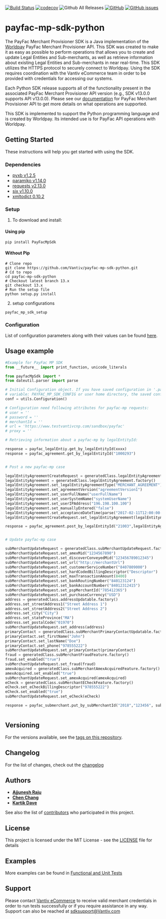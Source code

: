 [![Build Status](https://travis-ci.org/Vantiv/payfac-mp-sdk-python.svg?branch=13.x)](https://travis-ci.org/Vantiv/payfac-mp-sdk-python)
[![codecov](https://codecov.io/gh/Vantiv/payfac-mp-sdk-python/branch/13.x/graph/badge.svg)](https://codecov.io/gh/Vantiv/payfac-mp-sdk-python)
![Github All Releases](https://img.shields.io/github/downloads/vantiv/payfac-mp-sdk-python/total.svg)
[![GitHub](https://img.shields.io/github/license/vantiv/payfac-mp-sdk-python.svg)](https://github.com/Vantiv/payfac-mp-sdk-python/13.x/LICENSE) 
[![GitHub issues](https://img.shields.io/github/issues/vantiv/payfac-mp-sdk-python.svg)](https://github.com/Vantiv/payfac-mp-sdk-python/issues)

# payfac-mp-sdk-python

The PayFac Merchant Provisioner SDK is a Java implementation of the [Worldpay](https://developer.vantiv.com/community/ecommerce) PayFac Merchant Provisioner API. This SDK was created to make it as easy as possible to perform operations that allows you to create and update Legal Entities and Sub-merchants, as well as retrieve information about existing Legal Entities and Sub-merchants in near real-time. This SDK utilizes the HTTPS protocol to securely connect to Worldpay. Using the SDK requires coordination with the Vantiv eCommerce team in order to be provided with credentials for accessing our systems.

Each Python SDK release supports all of the functionality present in the associated PayFac Merchant Provisioner API version (e.g., SDK v13.0.0 supports API v13.0.0). Please see our [documentation](https://developer.vantiv.com/community/ecommerce/pages/documentation) for PayFac Merchant Provisioner API to get more details on what operations are supported.

This SDK is implemented to support the Python programming language and is created by Worldpay. Its intended use is for PayFac API operations with Worldpay.


## Getting Started

These instructions will help you get started with using the SDK.

### Dependencies

* [pyxb v1.2.5](http://pyxb.sourceforge.net/)
* [paramiko v1.14.0](http://www.paramiko.org/)
* [requests v2.13.0](http://docs.python-requests.org/en/master/)
* [six v1.10.0](https://github.com/benjaminp/six)
* [xmltodict 0.10.2](https://github.com/martinblech/xmltodict)



### Setup

1. To download and install:

#### Using pip 
```
pip install PayFacMpSdk
```

#### Without Pip

```
# Clone repo
git clone https://github.com/Vantiv/payfac-mp-sdk-python.git
# Cd to repo
cd payfac-mp-sdk-python
# Checkout latest branch 13.x
git checkout 13.x
# Run the setup file
python setup.py install
```

2. setup configurations
```
payfac_mp_sdk_setup
```

### Configuration
List of configuration parameters along with their values can be found [here](https://gist.github.com/VantivSDK/8b7dd606230ec65b36eba457df4443de).


## Usage example

```python
#Example for PayFac MP SDK
from __future__ import print_function, unicode_literals

from payfacMpSdk import *
from dateutil.parser import parse

# Initial Configuration object. If you have saved configuration in '.payfac_mp_sdk.conf' at system environment
# variable: PAYFAC_MP_SDK_CONFIG or user home directory, the saved configuration will be automatically load.
conf = utils.Configuration()

# Configuration need following attributes for payfac-mp requests:
# user = ''
# password = ''
# merchantId = ''
# url = 'https://www.testvantivcnp.com/sandbox/payfac'
# proxy = ''

# Retrieving information about a payfac-mp by legalEntityId:

response = payfac_legalEntiy.get_by_legalEntityId(xxxx)
response = payfac_agreement.get_by_legalEntityId("1000293")


# Post a new payfac-mp case

legalEntityAgreementCreateRequest = generatedClass.legalEntityAgreementCreateRequest.factory()
legalEntityAgreement = generatedClass.legalEntityAgreement.factory()
legalEntityAgreement.set_legalEntityAgreementType("MERCHANT_AGREEMENT")
legalEntityAgreement.set_agreementVersion("agreementVersion1")
legalEntityAgreement.set_userFullName("userFullName")
legalEntityAgreement.set_userSystemName("systemUserName")
legalEntityAgreement.set_userIPAddress("196.198.100.100")
legalEntityAgreement.set_manuallyEntered("false")
legalEntityAgreement.set_acceptanceDateTime(parse("2017-02-11T12:00:00-06:00"))
legalEntityAgreementCreateRequest.set_legalEntityAgreement(legalEntityAgreement)

response = payfac_agreement.post_by_legalEntityId("21003",legalEntityAgreementCreateRequest)


# Update payfac-mp case

subMerchantUpdateRequest = generatedClass.subMerchantUpdateRequest.factory()
subMerchantUpdateRequest.set_amexMid("1234567890")
subMerchantUpdateRequest.set_discoverConveyedMid("123456789012345")
subMerchantUpdateRequest.set_url("http://merchantUrl")
subMerchantUpdateRequest.set_customerServiceNumber("8407809000")
subMerchantUpdateRequest.set_hardCodedBillingDescriptor("Descriptor")
subMerchantUpdateRequest.set_maxTransactionAmount(8400)
subMerchantUpdateRequest.set_bankRoutingNumber("840123124")
subMerchantUpdateRequest.set_bankAccountNumber("84012312415")
subMerchantUpdateRequest.set_pspMerchantId("785412365")
subMerchantUpdateRequest.set_purchaseCurrency("USD")
address = generatedClass.addressUpdatable.factory()
address.set_streetAddress1("Street Address 1")
address.set_streetAddress2("Street Address 2")
address.set_city("City")
address.set_stateProvince("MA")
address.set_postalCode("01970")
subMerchantUpdateRequest.set_address(address)
primaryContact = generatedClass.subMerchantPrimaryContactUpdatable.factory()
primaryContact.set_firstName("John")
primaryContact.set_lastName("Doe")
primaryContact.set_phone("978555222")
subMerchantUpdateRequest.set_primaryContact(primaryContact)
fraud = generatedClass.subMerchantFraudFeature.factory()
fraud.set_enabled("true")
subMerchantUpdateRequest.set_fraud(fraud)
amexAcquired = generatedClass.subMerchantAmexAcquiredFeature.factory()
amexAcquired.set_enabled("true")
subMerchantUpdateRequest.set_amexAcquired(amexAcquired)
eCheck = generatedClass.subMerchantECheckFeature.factory()
eCheck.set_eCheckBillingDescriptor("978555222")
eCheck.set_enabled("true")
subMerchantUpdateRequest.set_eCheck(eCheck)

response = payfac_submerchant.put_by_subMerchantId("2018","123456", subMerchantUpdateRequest)



```

## Versioning
For the versions available, see the [tags on this repository](https://github.com/vantiv/payfac-mp-sdk-python/tags). 

## Changelog
For the list of changes, check out the [changelog](https://github.com/Vantiv/payfac-mp-sdk-python/blob/13.x/CHANGELOG.md)

## Authors

* [**Ajjunesh Raju**](https://github.com/ayush17agarwal)
* [**Chen Chang**](https://github.com/cc6980312)
* [**Kartik Dave**](https://github.com/davekartik24)

See also the list of [contributors](https://github.com/vantiv/payfac-mp-sdk-python/contributors) who participated in this project.

## License
This project is licensed under the MIT License - see the [LICENSE](https://github.com/Vantiv/payfac-mp-sdk-python/blob/13.x/LICENSE.md) file for details

## Examples
More examples can be found in [Functional and Unit Tests](https://github.com/Vantiv/payfac-mp-sdk-python/tree/13.x/test/functional)

## Support
Please contact [Vantiv eCommerce](https://developer.vantiv.com/community/ecommerce) to receive valid merchant credentials in order to run tests successfully or if you require assistance in any way.  Support can also be reached at sdksupport@Vantiv.com
